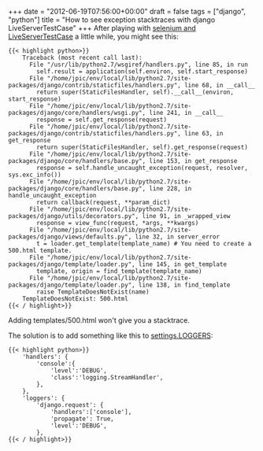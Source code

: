 +++
date = "2012-06-19T07:56:00+00:00"
draft = false
tags = ["django", "python"]
title = "How to see exception stacktraces with django LiveServerTestCase"
+++
After playing with [selenium and LiveServerTestCase](https://docs.djangoproject.com/en/dev/topics/testing/?from=olddocs#live-test-server) a little while, you might
see this:

```
{{< highlight python>}}
    Traceback (most recent call last):
      File "/usr/lib/python2.7/wsgiref/handlers.py", line 85, in run
        self.result = application(self.environ, self.start_response)
      File "/home/jpic/env/local/lib/python2.7/site-packages/django/contrib/staticfiles/handlers.py", line 68, in __call__
        return super(StaticFilesHandler, self).__call__(environ, start_response)
      File "/home/jpic/env/local/lib/python2.7/site-packages/django/core/handlers/wsgi.py", line 241, in __call__
        response = self.get_response(request)
      File "/home/jpic/env/local/lib/python2.7/site-packages/django/contrib/staticfiles/handlers.py", line 63, in get_response
        return super(StaticFilesHandler, self).get_response(request)
      File "/home/jpic/env/local/lib/python2.7/site-packages/django/core/handlers/base.py", line 153, in get_response
        response = self.handle_uncaught_exception(request, resolver, sys.exc_info())
      File "/home/jpic/env/local/lib/python2.7/site-packages/django/core/handlers/base.py", line 228, in handle_uncaught_exception
        return callback(request, **param_dict)
      File "/home/jpic/env/local/lib/python2.7/site-packages/django/utils/decorators.py", line 91, in _wrapped_view
        response = view_func(request, *args, **kwargs)
      File "/home/jpic/env/local/lib/python2.7/site-packages/django/views/defaults.py", line 32, in server_error
        t = loader.get_template(template_name) # You need to create a 500.html template.
      File "/home/jpic/env/local/lib/python2.7/site-packages/django/template/loader.py", line 145, in get_template
        template, origin = find_template(template_name)
      File "/home/jpic/env/local/lib/python2.7/site-packages/django/template/loader.py", line 138, in find_template
        raise TemplateDoesNotExist(name)
    TemplateDoesNotExist: 500.html
{{< / highlight>}}
```

Adding templates/500.html won't give you a stacktrace.

The solution is to add something like this to [settings.LOGGERS](http://docs.djangoproject.com/en/dev/topics/logging):

```
{{< highlight python>}}
    'handlers': {
        'console':{
            'level':'DEBUG',
            'class':'logging.StreamHandler',
        },
    },
    'loggers': {
        'django.request': {
            'handlers':['console'],
            'propagate': True,
            'level':'DEBUG',
        },
{{< / highlight>}}
```
